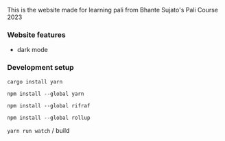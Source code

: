 
This is the website made for learning pali from Bhante Sujato's Pali Course 2023

### Website features
* dark mode


### Development setup

`cargo install yarn`

`npm install --global yarn`

`npm install --global rifraf`

`npm install --global rollup`

`yarn run watch` / build 
